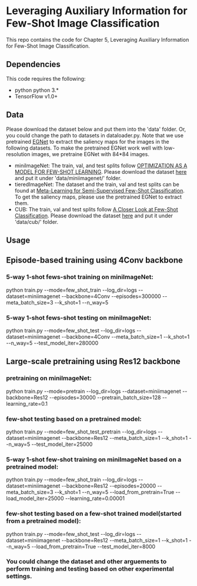 # Leveraging Auxiliary Information for Few-Shot Image Classification

This repo contains the code for Chapter 5, Leveraging Auxiliary Information for Few-Shot Image Classification.

## Dependencies
This code requires the following:
* python python 3.\*
* TensorFlow v1.0+

## Data
Please download the dataset below and put them into the 'data' folder. Or, you could change the path to datasets in dataloader.py. Note that we use pretrained [EGNet](https://github.com/JXingZhao/EGNet) to extract the saliency maps for the images in the following datasets. To make the pretrained EGNet work well with low-resolution images, we pretraine EGNet with 84*84 images.
* miniImageNet: The train, val, and test splits follow [OPTIMIZATION AS A MODEL FOR FEW-SHOT LEARNING](https://github.com/twitter-research/meta-learning-lstm). Please download the dataset [here](https://drive.google.com/drive/folders/1594hQunYPKySg7KVMonv0KZSAih4dkps?usp=sharing) and put it  under 'data/miniimagenet/' folder. 
* tieredImageNet: The dataset and the train, val and test splits can be found at [Meta-Learning for Semi-Supervised Few-Shot Classification](https://github.com/renmengye/few-shot-ssl-public). To get the saliency maps, please use the pretrained EGNet to extract them.
* CUB: The train, val and test splits follow [A Closer Look at Few-Shot Classification](https://github.com/wyharveychen/CloserLookFewShot). Please download the dataset [here](https://drive.google.com/drive/folders/14OXKJwh_BH7ey5rqOUxiat-ezeHV4xGY?usp=sharing) and put it  under 'data/cub/' folder. 


## Usage
## Episode-based training using 4Conv backbone
### 5-way 1-shot fews-shot training on miniImageNet:
python train.py --mode=few_shot_train --log_dir=logs --dataset=miniimagenet --backbone=4Conv --episodes=300000 --meta_batch_size=3 --k_shot=1 --n_way=5

### 5-way 1-shot fews-shot testing on miniImageNet:
python train.py --mode=few_shot_test --log_dir=logs --dataset=miniimagenet --backbone=4Conv --meta_batch_size=1 --k_shot=1 --n_way=5 --test_model_iter=280000

## Large-scale pretraining using Res12 backbone
### pretraining on miniImageNet:
python train.py --mode=pretrain --log_dir=logs --dataset=miniimagenet --backbone=Res12 --episodes=30000 --pretrain_batch_size=128 --learning_rate=0.1

### few-shot testing based on a pretrained model:
python train.py --mode=few_shot_test_pretrain --log_dir=logs --dataset=miniimagenet --backbone=Res12 --meta_batch_size=1 --k_shot=1 --n_way=5 --test_model_iter=25000

### 5-way 1-shot few-shot training on miniImageNet based on a pretrained model:
python train.py --mode=few_shot_train --log_dir=logs --dataset=miniimagenet --backbone=Res12 --episodes=20000 --meta_batch_size=3 --k_shot=1 --n_way=5 --load_from_pretrain=True --load_model_iter=25000 --learning_rate=0.00001

### few-shot testing based on a few-shot trained model(started from a pretrained model):
python train.py --mode=few_shot_test --log_dir=logs --dataset=miniimagenet --backbone=Res12 --meta_batch_size=1 --k_shot=1 --n_way=5 --load_from_pretrain=True --test_model_iter=8000

### You could change the dataset and other arguements to perform training and testing based on other experimental settings.